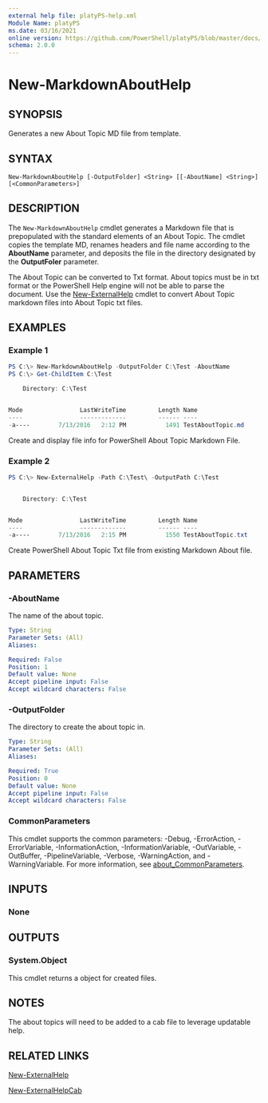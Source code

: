 ```yaml
---
external help file: platyPS-help.xml
Module Name: platyPS
ms.date: 03/16/2021
online version: https://github.com/PowerShell/platyPS/blob/master/docs/New-MarkdownAboutHelp.md
schema: 2.0.0
---
```


# New-MarkdownAboutHelp

## SYNOPSIS
Generates a new About Topic MD file from template.

## SYNTAX

```
New-MarkdownAboutHelp [-OutputFolder] <String> [[-AboutName] <String>] [<CommonParameters>]
```

## DESCRIPTION

The `New-MarkdownAboutHelp` cmdlet generates a Markdown file that is prepopulated with the standard elements of an About Topic.
The cmdlet copies the template MD, renames headers and file name according to the **AboutName** parameter,
and deposits the file in the directory designated by the **OutputFoler** parameter.

The About Topic can be converted to Txt format.
About topics must be in txt format or the PowerShell Help engine will not be able to parse the document.
Use the [New-ExternalHelp](New-ExternalHelp.md) cmdlet to convert About Topic markdown files into About Topic txt files.

## EXAMPLES

### Example 1

```powershell
PS C:\> New-MarkdownAboutHelp -OutputFolder C:\Test -AboutName
PS C:\> Get-ChildItem C:\Test

    Directory: C:\Test


Mode                LastWriteTime         Length Name
----                -------------         ------ ----
-a----        7/13/2016   2:12 PM           1491 TestAboutTopic.md
```

Create and display file info for PowerShell About Topic Markdown File.

### Example 2

```powershell
PS C:\> New-ExternalHelp -Path C:\Test\ -OutputPath C:\Test


    Directory: C:\Test


Mode                LastWriteTime         Length Name
----                -------------         ------ ----
-a----        7/13/2016   2:15 PM           1550 TestAboutTopic.txt
```

Create PowerShell About Topic Txt file from existing Markdown About file.

## PARAMETERS

### -AboutName

The name of the about topic.

```yaml
Type: String
Parameter Sets: (All)
Aliases:

Required: False
Position: 1
Default value: None
Accept pipeline input: False
Accept wildcard characters: False
```

### -OutputFolder

The directory to create the about topic in.

```yaml
Type: String
Parameter Sets: (All)
Aliases:

Required: True
Position: 0
Default value: None
Accept pipeline input: False
Accept wildcard characters: False
```

### CommonParameters

This cmdlet supports the common parameters: -Debug, -ErrorAction, -ErrorVariable,
-InformationAction, -InformationVariable, -OutVariable, -OutBuffer, -PipelineVariable, -Verbose,
-WarningAction, and -WarningVariable. For more information, see
[about_CommonParameters](http://go.microsoft.com/fwlink/?LinkID=113216).

## INPUTS

### None

## OUTPUTS

### System.Object

This cmdlet returns a object for created files.

## NOTES

The about topics will need to be added to a cab file to leverage updatable help.

## RELATED LINKS

[New-ExternalHelp](New-ExternalHelp.md)

[New-ExternalHelpCab](New-ExternalHelpCab.md)
